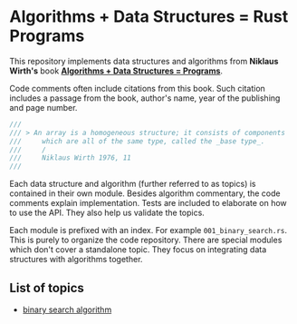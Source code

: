 # Algorithms + Data Structures = Rust Programs
This repository implements data structures and algorithms from **Niklaus Wirth's** book **[Algorithms + Data Structures = Programs](goodreads-main-link)**.

Code comments often include citations from this book. Such citation includes a passage from the book, author's name, year of the publishing and page number.
```rust
///
/// > An array is a homogeneous structure; it consists of components
///     which are all of the same type, called the _base type_.
///     /
///     Niklaus Wirth 1976, 11
///
```

Each data structure and algorithm (further referred to as topics) is contained in their own module. Besides algorithm commentary, the code comments explain implementation. Tests are included to elaborate on how to use the API. They also help us validate the topics.

Each module is prefixed with an index. For example `001_binary_search.rs`. This is purely to organize the code repository. There are special modules which don't cover a standalone topic. They focus on integrating data structures with algorithms together.

## List of topics
- [binary search algorithm](src/topics/a_001_binary_search.rs)


<!-- Invisible List of References -->
[goodreads-main-link]: https://www.goodreads.com/book/show/25860569-algorithms-data-structures-programs
